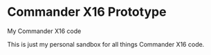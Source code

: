 # Commander X16 Prototype

My Commander X16 code

This is just my personal sandbox for all things Commander X16 code.
